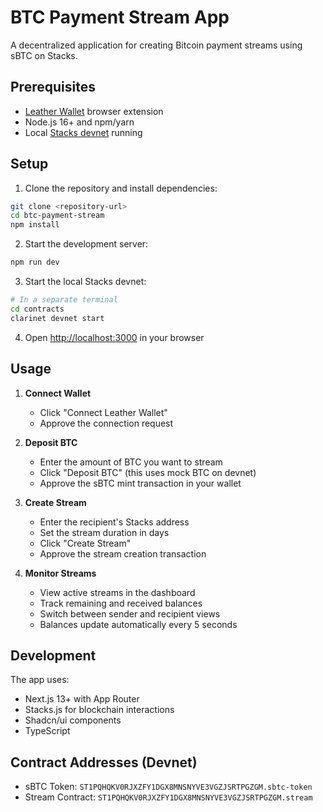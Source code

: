 # BTC Payment Stream App

A decentralized application for creating Bitcoin payment streams using sBTC on Stacks.

## Prerequisites

- [Leather Wallet](https://leather.io/) browser extension
- Node.js 16+ and npm/yarn
- Local [Stacks devnet](https://docs.hiro.so/stacks/clarinet/guides/run-a-local-devnet) running

## Setup

1. Clone the repository and install dependencies:

```bash
git clone <repository-url>
cd btc-payment-stream
npm install
```

2. Start the development server:

```bash
npm run dev
```

3. Start the local Stacks devnet:

```bash
# In a separate terminal
cd contracts
clarinet devnet start
```

4. Open [http://localhost:3000](http://localhost:3000) in your browser

## Usage

1. **Connect Wallet**

   - Click "Connect Leather Wallet"
   - Approve the connection request

2. **Deposit BTC**

   - Enter the amount of BTC you want to stream
   - Click "Deposit BTC" (this uses mock BTC on devnet)
   - Approve the sBTC mint transaction in your wallet

3. **Create Stream**

   - Enter the recipient's Stacks address
   - Set the stream duration in days
   - Click "Create Stream"
   - Approve the stream creation transaction

4. **Monitor Streams**
   - View active streams in the dashboard
   - Track remaining and received balances
   - Switch between sender and recipient views
   - Balances update automatically every 5 seconds

## Development

The app uses:

- Next.js 13+ with App Router
- Stacks.js for blockchain interactions
- Shadcn/ui components
- TypeScript

## Contract Addresses (Devnet)

- sBTC Token: `ST1PQHQKV0RJXZFY1DGX8MNSNYVE3VGZJSRTPGZGM.sbtc-token`
- Stream Contract: `ST1PQHQKV0RJXZFY1DGX8MNSNYVE3VGZJSRTPGZGM.stream`
